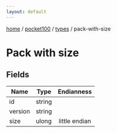 ```yaml
---
layout: default
---
```


[home](/)  /  [pocket100](/protocol/pocket100)  /  [types](/protocol/pocket100/types)  /  pack-with-size

# Pack with size

## Fields

Name | Type | Endianness
---|---|:---:
id | string | 
version | string | 
size | ulong | little endian
